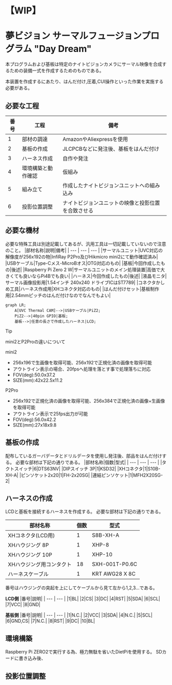 # **【WIP】**

# 夢ビジョン サーマルフュージョンプログラム "Day Dream"
本プログラムおよび基板は特定のナイトビジョンカメラにサーマル映像を合成するための装備一式を作成するためのものである。

本装置を作成するにあたり、はんだ付け,圧着,CUI操作といった作業を実施する必要がある。


## 必要な工程
|番号|工程|備考|
| --- | --- | --- |
|1|部材の調達|AmazonやAliexpressを使用|
|2|基板の作成|JLCPCBなどに発注後、基板をはんだ付け|
|3|ハーネス作成|自作や発注|
|4|環境構築と動作確認|仮組み|
|5|組み立て|作成したナイトビジョンユニットへの組み込み|
|6|投影位置調整|ナイトビジョンユニットの映像と投影位置を合致させる|

## 必要な機材
必要な特殊工具は別途記載してあるが、汎用工具は一切記載していないので注意のこと。
|部材名称|説明|備考|
| --- | --- | --- |
|サーマルユニット|UVC対応の解像度が256x192の物|InfiRay P2Pro及びHikmicro mini2にて動作確認済み|
|USBケーブル|Type-Cメス-MicroBオス|OTG対応のもの|
|基板|今回作成したもの|後述|
|Raspberry Pi Zero 2 W|サーマルユニットのメイン処理装置|高価で大きくても良いならPi4Bでも良い|
|ハーネス|今回作成したもの|後述|
|液晶モニタ|サーマル画像投影用|1.54インチ 240x240  ドライブICはST7789|
|コネクタかしめ工具|ハーネス作成用|XHコネクタ対応のもの|
|はんだ付けセット|基板制作用|2.54mmピッチのはんだ付けなのでなんでもよい|

```mermaid
graph LR;
    A[UVC Thermal CAM]-->|USBケーブル|PiZ2;
    PiZ2-->|40pin GPIO|基板;
    基板-->|任意の長さで作成したハーネス|LCD;
```

> [!TIP]
> mini2とP2Proの違いについて
> 
> mini2
>   - 256x196で生画像を取得可能、256x192で正規化済の画像を取得可能
>   - アウトライン表示の場合、20fpsへ処理を落とす事で処理落ちに対応
>   - FOV(deg):50.0x37.2
>   - SIZE(mm):42x22.5x11.2
>
> P2Pro
> - 256x192で正規化済の画像を取得可能、256x384で正規化済の画像+生画像を取得可能
> - アウトライン表示で25fps出力が可能
> - FOV(deg):56.0x42.2
> - SIZE(mm):27x18x9.8

## 基板の作成
配布しているガーバデータとドリルデータを使用し発注後、部品をはんだ付けする。
必要な部材は下記の通りである。
|部材名称|個数|型式|
| --- | --- | --- |
|タクトスイッチ|6|DTS63NV|
|DIPスイッチ 3P|1|KSD32|
|XHコネクタ|1|S10B-XH-A|
|ピンソケット2x20|1|FH-2x20SG|
|連結ピンソケット|1|MFH2X20SG-2|


## ハーネスの作成
LCDと基板を接続するハーネスを作成する。
必要な部材は下記の通りである。

|部材名称|個数|型式|
| --- | --- | --- |
|XHコネクタ(LCD用)|1|S8B-XH-A|
|XHハウジング 8P|1|XHP-8|
|XHハウジング 10P|1|XHP-10|
|XHハウジング用コンタクト|18|SXH-001T-P0.6C|
|ハーネスケーブル|1|KRT AWG28 X 8C|

番号はハウジングの突起を上にしてケーブルから見て左から1,2,3...である。

**LCD側**
|番号|説明|
| --- | --- |
|1|BL|
|2|CS|
|3|DC|
|4|RST|
|5|SDA|
|6|SCL|
|7|VCC|
|8|GND|

**基板側**
|番号|説明|
| --- | --- |
|1|N.C.|
|2|VCC|
|3|SDA|
|4|N.C.|
|5|SCL|
|6|GND,CS|
|7|N.C.|
|8|RST|
|9|DC|
|10|BL|


## 環境構築
Raspberry Pi ZERO2で実行する為、極力無駄を省いたDietPiを使用する。
SDカードに書き込み後、

## 投影位置調整





